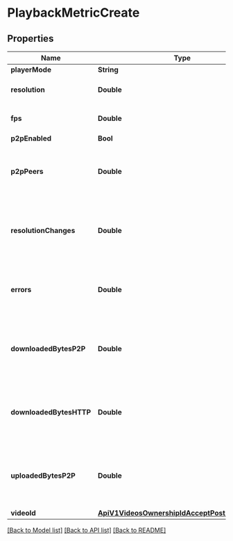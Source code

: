 # PlaybackMetricCreate

## Properties
Name | Type | Description | Notes
------------ | ------------- | ------------- | -------------
**playerMode** | **String** |  | 
**resolution** | **Double** | Current player video resolution | [optional] 
**fps** | **Double** | Current player video fps | [optional] 
**p2pEnabled** | **Bool** |  | 
**p2pPeers** | **Double** | P2P peers connected (doesn&#39;t include WebSeed peers) | [optional] 
**resolutionChanges** | **Double** | How many resolution changes occurred since the last metric creation | 
**errors** | **Double** | How many errors occurred since the last metric creation | 
**downloadedBytesP2P** | **Double** | How many bytes were downloaded with P2P since the last metric creation | 
**downloadedBytesHTTP** | **Double** | How many bytes were downloaded with HTTP since the last metric creation | 
**uploadedBytesP2P** | **Double** | How many bytes were uploaded with P2P since the last metric creation | 
**videoId** | [**ApiV1VideosOwnershipIdAcceptPostIdParameter**](ApiV1VideosOwnershipIdAcceptPostIdParameter.md) |  | 

[[Back to Model list]](../README.md#documentation-for-models) [[Back to API list]](../README.md#documentation-for-api-endpoints) [[Back to README]](../README.md)


